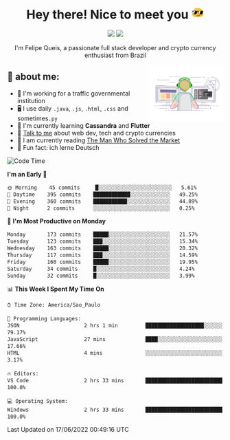 
<h1 align="center">Hey there! Nice to meet you <img src="assets/sunglasses.gif" width="30"/></h1>

<p align="center">
  <a href="https://www.linkedin.com/in/fqueis"><img src="https://img.shields.io/badge/-LinkedIn-blue?style=flat&logo=Linkedin&logoColor=white" /></a>
  <a href="mailto:fqueis@gmail.com"><img src="https://img.shields.io/badge/-Gmail-c14438?style=flat&logo=Gmail&logoColor=white" /></a>
</p>

<p align="center">I'm Felipe Queis, a passionate full stack developer and crypto currency enthusiast from Brazil</p>

<img width="35%" align="right" alt="fqueis" src="assets/profile.gif" /></p>

## 🤵 about me:

- 🏢 I'm working for a traffic governmental institution
- 🖥️ I use daily `.java`, `.js`, `.html`, `.css` and sometimes`.py`
- 🌱 I'm currently learning **Cassandra** and **Flutter**
- 💬 [Talk to me](https://github.com/fqueis/fqueis/discussions) about web dev, tech and crypto currencies
- 📖 I am currently reading [The Man Who Solved the Market](https://amzn.com/073521798X)
- 💭 Fun fact: ich lerne Deutsch

<!--START_SECTION:waka-->
![Code Time](http://img.shields.io/badge/Code%20Time-0%20secs-blue)

**I'm an Early 🐤** 

```text
🌞 Morning    45 commits     █░░░░░░░░░░░░░░░░░░░░░░░░   5.61% 
🌆 Daytime    395 commits    ████████████░░░░░░░░░░░░░   49.25% 
🌃 Evening    360 commits    ███████████░░░░░░░░░░░░░░   44.89% 
🌙 Night      2 commits      ░░░░░░░░░░░░░░░░░░░░░░░░░   0.25%

```
📅 **I'm Most Productive on Monday** 

```text
Monday       173 commits    █████░░░░░░░░░░░░░░░░░░░░   21.57% 
Tuesday      123 commits    ███░░░░░░░░░░░░░░░░░░░░░░   15.34% 
Wednesday    163 commits    █████░░░░░░░░░░░░░░░░░░░░   20.32% 
Thursday     117 commits    ███░░░░░░░░░░░░░░░░░░░░░░   14.59% 
Friday       160 commits    █████░░░░░░░░░░░░░░░░░░░░   19.95% 
Saturday     34 commits     █░░░░░░░░░░░░░░░░░░░░░░░░   4.24% 
Sunday       32 commits     █░░░░░░░░░░░░░░░░░░░░░░░░   3.99%

```


📊 **This Week I Spent My Time On** 

```text
⌚︎ Time Zone: America/Sao_Paulo

💬 Programming Languages: 
JSON                     2 hrs 1 min         ███████████████████░░░░░░   79.17% 
JavaScript               27 mins             ████░░░░░░░░░░░░░░░░░░░░░   17.66% 
HTML                     4 mins              ░░░░░░░░░░░░░░░░░░░░░░░░░   3.17%

🔥 Editors: 
VS Code                  2 hrs 33 mins       █████████████████████████   100.0%

💻 Operating System: 
Windows                  2 hrs 33 mins       █████████████████████████   100.0%

```


 Last Updated on 17/06/2022 00:49:16 UTC
<!--END_SECTION:waka-->

